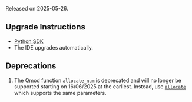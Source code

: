 Released on 2025-05-26.

## Upgrade Instructions

-   [Python SDK](../classiq_101/registration_installations.md/#platform-version-updates)
-   The IDE upgrades automatically.

## Deprecations

1. The Qmod function `allocate_num` is deprecated and will no longer be
   supported starting on 16/06/2025 at the earliest. Instead, use
   [`allocate`](../qmod-reference/api-reference/operations.md/#classiq.qmod.builtins.operations.allocate)
   which supports the same parameters.
